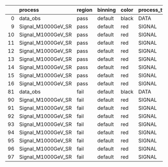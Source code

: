 |    | process            | region   | binning   | color   | process_type   |   scale | variation   | source_filename                                              | source_histname    | alias              | title           |   combine_idx |    lnN |   shapes | syst_type   | direction   | variation_alias   |
|---:|:-------------------|:---------|:----------|:--------|:---------------|--------:|:------------|:-------------------------------------------------------------|:-------------------|:-------------------|:----------------|--------------:|-------:|---------:|:------------|:------------|:------------------|
|  0 | data_obs           | pass     | default   | black   | DATA           |       1 | nominal     | ./histograms_for_2DAlphabet_v11/EaDM_Cosmics_Data_SR.root    | hpass              | Cosmics_Data_SR    | Cosmics_Data_SR |           nan | nan    |      nan | nan         | nan         | nan               |
|  9 | Signal_M1000GeV_SR | pass     | default   | red     | SIGNAL         |       1 | lumi        | ./histograms_for_2DAlphabet_v11/EaDM_Signal_M1000GeV_SR.root | hpass              | Signal_M1000GeV_SR | DM signal       |           nan |   1.05 |      nan | lnN         | nan         | nan               |
| 10 | Signal_M1000GeV_SR | pass     | default   | red     | SIGNAL         |       1 | RNN         | ./histograms_for_2DAlphabet_v11/EaDM_Signal_M1000GeV_SR.root | hpass_RNNsyst_up   | Signal_M1000GeV_SR | DM signal       |           nan | nan    |        1 | shapes      | Up          | RNNsyst           |
| 11 | Signal_M1000GeV_SR | pass     | default   | red     | SIGNAL         |       1 | RNN         | ./histograms_for_2DAlphabet_v11/EaDM_Signal_M1000GeV_SR.root | hpass_RNNsyst_down | Signal_M1000GeV_SR | DM signal       |           nan | nan    |        1 | shapes      | Down        | RNNsyst           |
| 12 | Signal_M1000GeV_SR | pass     | default   | red     | SIGNAL         |       1 | pT          | ./histograms_for_2DAlphabet_v11/EaDM_Signal_M1000GeV_SR.root | hpass_pTsyst_up    | Signal_M1000GeV_SR | DM signal       |           nan | nan    |        1 | shapes      | Up          | pTsyst            |
| 13 | Signal_M1000GeV_SR | pass     | default   | red     | SIGNAL         |       1 | pT          | ./histograms_for_2DAlphabet_v11/EaDM_Signal_M1000GeV_SR.root | hpass_pTsyst_down  | Signal_M1000GeV_SR | DM signal       |           nan | nan    |        1 | shapes      | Down        | pTsyst            |
| 14 | Signal_M1000GeV_SR | pass     | default   | red     | SIGNAL         |       1 | t0          | ./histograms_for_2DAlphabet_v11/EaDM_Signal_M1000GeV_SR.root | hpass_t0syst_up    | Signal_M1000GeV_SR | DM signal       |           nan | nan    |        1 | shapes      | Up          | t0syst            |
| 15 | Signal_M1000GeV_SR | pass     | default   | red     | SIGNAL         |       1 | t0          | ./histograms_for_2DAlphabet_v11/EaDM_Signal_M1000GeV_SR.root | hpass_t0syst_down  | Signal_M1000GeV_SR | DM signal       |           nan | nan    |        1 | shapes      | Down        | t0syst            |
| 16 | Signal_M1000GeV_SR | pass     | default   | red     | SIGNAL         |       1 | nominal     | ./histograms_for_2DAlphabet_v11/EaDM_Signal_M1000GeV_SR.root | hpass              | Signal_M1000GeV_SR | DM signal       |           nan | nan    |      nan | nan         | nan         | nan               |
| 81 | data_obs           | fail     | default   | black   | DATA           |       1 | nominal     | ./histograms_for_2DAlphabet_v11/EaDM_Cosmics_Data_SR.root    | hfail              | Cosmics_Data_SR    | Cosmics_Data_SR |           nan | nan    |      nan | nan         | nan         | nan               |
| 90 | Signal_M1000GeV_SR | fail     | default   | red     | SIGNAL         |       1 | lumi        | ./histograms_for_2DAlphabet_v11/EaDM_Signal_M1000GeV_SR.root | hfail              | Signal_M1000GeV_SR | DM signal       |           nan |   1.05 |      nan | lnN         | nan         | nan               |
| 91 | Signal_M1000GeV_SR | fail     | default   | red     | SIGNAL         |       1 | RNN         | ./histograms_for_2DAlphabet_v11/EaDM_Signal_M1000GeV_SR.root | hfail_RNNsyst_up   | Signal_M1000GeV_SR | DM signal       |           nan | nan    |        1 | shapes      | Up          | RNNsyst           |
| 92 | Signal_M1000GeV_SR | fail     | default   | red     | SIGNAL         |       1 | RNN         | ./histograms_for_2DAlphabet_v11/EaDM_Signal_M1000GeV_SR.root | hfail_RNNsyst_down | Signal_M1000GeV_SR | DM signal       |           nan | nan    |        1 | shapes      | Down        | RNNsyst           |
| 93 | Signal_M1000GeV_SR | fail     | default   | red     | SIGNAL         |       1 | pT          | ./histograms_for_2DAlphabet_v11/EaDM_Signal_M1000GeV_SR.root | hfail_pTsyst_up    | Signal_M1000GeV_SR | DM signal       |           nan | nan    |        1 | shapes      | Up          | pTsyst            |
| 94 | Signal_M1000GeV_SR | fail     | default   | red     | SIGNAL         |       1 | pT          | ./histograms_for_2DAlphabet_v11/EaDM_Signal_M1000GeV_SR.root | hfail_pTsyst_down  | Signal_M1000GeV_SR | DM signal       |           nan | nan    |        1 | shapes      | Down        | pTsyst            |
| 95 | Signal_M1000GeV_SR | fail     | default   | red     | SIGNAL         |       1 | t0          | ./histograms_for_2DAlphabet_v11/EaDM_Signal_M1000GeV_SR.root | hfail_t0syst_up    | Signal_M1000GeV_SR | DM signal       |           nan | nan    |        1 | shapes      | Up          | t0syst            |
| 96 | Signal_M1000GeV_SR | fail     | default   | red     | SIGNAL         |       1 | t0          | ./histograms_for_2DAlphabet_v11/EaDM_Signal_M1000GeV_SR.root | hfail_t0syst_down  | Signal_M1000GeV_SR | DM signal       |           nan | nan    |        1 | shapes      | Down        | t0syst            |
| 97 | Signal_M1000GeV_SR | fail     | default   | red     | SIGNAL         |       1 | nominal     | ./histograms_for_2DAlphabet_v11/EaDM_Signal_M1000GeV_SR.root | hfail              | Signal_M1000GeV_SR | DM signal       |           nan | nan    |      nan | nan         | nan         | nan               |